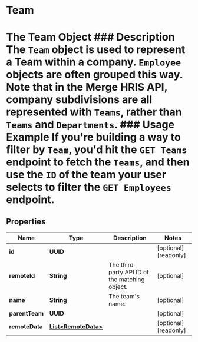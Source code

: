 

# Team

# The Team Object ### Description The `Team` object is used to represent a Team within a company. `Employee` objects are often grouped this way. Note that in the Merge HRIS API, company subdivisions are all represented with `Teams`, rather than `Teams` and `Departments`.  ### Usage Example If you're building a way to filter by `Team`, you'd hit the `GET Teams` endpoint to fetch the `Teams`, and then use the `ID` of the team your user selects to filter the `GET Employees` endpoint.

## Properties

Name | Type | Description | Notes
------------ | ------------- | ------------- | -------------
**id** | **UUID** |  |  [optional] [readonly]
**remoteId** | **String** | The third-party API ID of the matching object. |  [optional]
**name** | **String** | The team&#39;s name. |  [optional]
**parentTeam** | **UUID** |  |  [optional]
**remoteData** | [**List&lt;RemoteData&gt;**](RemoteData.md) |  |  [optional] [readonly]



